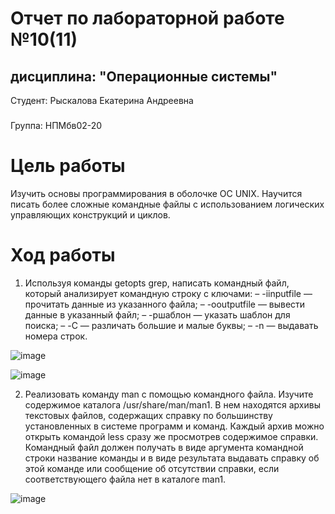 # Отчет по лабораторной работе №10(11)
## дисциплина: "Операционные системы"

Студент: Рыскалова Екатерина Андреевна
###
Группа: НПМбв02-20


# Цель работы

Изучить основы программирования в оболочке ОС UNIX. Научится писать более
сложные командные файлы с использованием логических управляющих конструкций
и циклов.

# Ход работы

1. Используя команды getopts grep, написать командный файл, который анализирует
командную строку с ключами:
– -iinputfile — прочитать данные из указанного файла;
– -ooutputfile — вывести данные в указанный файл;
– -pшаблон — указать шаблон для поиска;
– -C — различать большие и малые буквы;
– -n — выдавать номера строк.

![image](https://github.com/rinakatty/study_2023-2024_os-intro/assets/160457049/393290f5-6c3b-48b6-ac04-9c3b78886b98)

![image](https://github.com/rinakatty/study_2023-2024_os-intro/assets/160457049/ab17911e-bb1e-4abe-b5d8-cb3773fe5bb4)

2. Реализовать команду man с помощью командного файла. Изучите содержимое каталога /usr/share/man/man1. В нем находятся архивы текстовых файлов, содержащих
справку по большинству установленных в системе программ и команд. Каждый архив
можно открыть командой less сразу же просмотрев содержимое справки. Командный
файл должен получать в виде аргумента командной строки название команды и в виде
результата выдавать справку об этой команде или сообщение об отсутствии справки,
если соответствующего файла нет в каталоге man1.

![image](https://github.com/rinakatty/study_2023-2024_os-intro/assets/160457049/90f18908-419c-4ab2-9e0f-cfcb076a1961)

